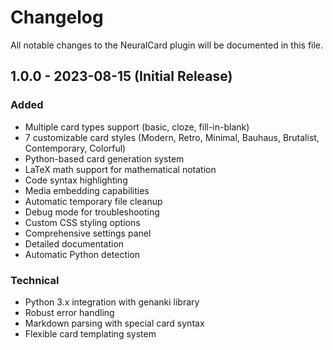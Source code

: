 # Changelog

All notable changes to the NeuralCard plugin will be documented in this file.

## 1.0.0 - 2023-08-15 (Initial Release)

### Added
- Multiple card types support (basic, cloze, fill-in-blank)
- 7 customizable card styles (Modern, Retro, Minimal, Bauhaus, Brutalist, Contemporary, Colorful)
- Python-based card generation system
- LaTeX math support for mathematical notation
- Code syntax highlighting
- Media embedding capabilities
- Automatic temporary file cleanup
- Debug mode for troubleshooting
- Custom CSS styling options
- Comprehensive settings panel
- Detailed documentation
- Automatic Python detection

### Technical
- Python 3.x integration with genanki library
- Robust error handling
- Markdown parsing with special card syntax
- Flexible card templating system